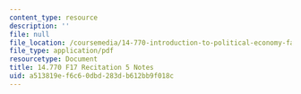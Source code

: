 ```yaml
---
content_type: resource
description: ''
file: null
file_location: /coursemedia/14-770-introduction-to-political-economy-fall-2017/a513819ef6c60dbd283db612bb9f018c_MIT14_770F17_rec5.pdf
file_type: application/pdf
resourcetype: Document
title: 14.770 F17 Recitation 5 Notes
uid: a513819e-f6c6-0dbd-283d-b612bb9f018c
---
```

